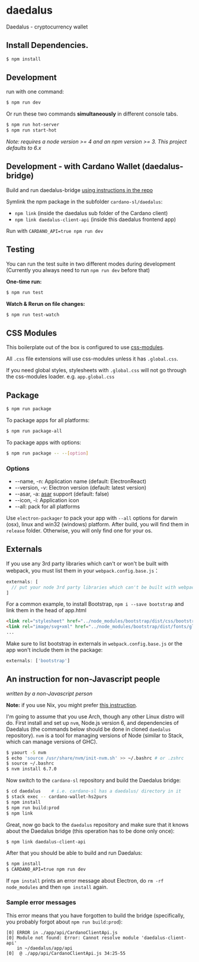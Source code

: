 # daedalus
Daedalus - cryptocurrency wallet

## Install Dependencies.

```bash
$ npm install
```

## Development

run with one command:

```bash
$ npm run dev
```

Or run these two commands __simultaneously__ in different console tabs.

```bash
$ npm run hot-server
$ npm run start-hot
```

*Note: requires a node version >= 4 and an npm version >= 3. This project
defaults to 6.x*

## Development - with Cardano Wallet (daedalus-bridge)

Build and run daedalus-bridge [using instructions in the repo](https://github.com/input-output-hk/cardano-docs.iohk.io/blob/master/_docs/for-contributors/building-from-source.md#generating-types-for-daedalus-bridge)

Symlink the npm package in the subfolder `cardano-sl/daedalus`:
* `npm link` (inside the daedalus sub folder of the Cardano client)
* `npm link daedalus-client-api` (inside this daedalus frontend app)

Run with `CARDANO_API=true npm run dev`

## Testing

You can run the test suite in two different modes during development
(Currently you always need to run `npm run dev` before that) 

**One-time run:**
```bash
$ npm run test
```

**Watch & Rerun on file changes:**
```bash
$ npm run test-watch
```

## CSS Modules

This boilerplate out of the box is configured to use [css-modules](https://github.com/css-modules/css-modules).

All `.css` file extensions will use css-modules unless it has `.global.css`.

If you need global styles, stylesheets with `.global.css` will not go through the
css-modules loader. e.g. `app.global.css`


## Package

```bash
$ npm run package
```

To package apps for all platforms:

```bash
$ npm run package-all
```

To package apps with options:

```bash
$ npm run package -- --[option]
```

### Options

- --name, -n: Application name (default: ElectronReact)
- --version, -v: Electron version (default: latest version)
- --asar, -a: [asar](https://github.com/atom/asar) support (default: false)
- --icon, -i: Application icon
- --all: pack for all platforms

Use `electron-packager` to pack your app with `--all` options for darwin (osx), linux and win32 (windows) platform. After build, you will find them in `release` folder. Otherwise, you will only find one for your os.


## Externals

If you use any 3rd party libraries which can't or won't be built with webpack, you must list them in your `webpack.config.base.js`：

```javascript
externals: [
  // put your node 3rd party libraries which can't be built with webpack here (mysql, mongodb, and so on..)
]
```

For a common example, to install Bootstrap, `npm i --save bootstrap` and link them in the head of app.html

```html
<link rel="stylesheet" href="../node_modules/bootstrap/dist/css/bootstrap.css" />
<link rel="image/svg+xml" href="../node_modules/bootstrap/dist/fonts/glyphicons-halflings-regular.eot" />
...
```

Make sure to list bootstrap in externals in `webpack.config.base.js` or the app won't include them in the package:
```js
externals: ['bootstrap']
```

## An instruction for non-Javascript people

*written by a non-Javascript person*

**Note:** if you use Nix, you might prefer [this instruction](https://github.com/input-output-hk/cardano-docs.iohk.io/blob/master/_docs/for-contributors/building-from-source.md#generating-types-for-daedalus-bridge).

I'm going to assume that you use Arch, though any other Linux distro will do. First install and set up `nvm`, Node.js version 6, and dependencies of Daedalus (the commands below should be done in cloned `daedalus` repository). `nvm` is a tool for managing versions of Node (similar to Stack, which can manage versions of GHC).

```bash
$ yaourt -S nvm
$ echo 'source /usr/share/nvm/init-nvm.sh' >> ~/.bashrc # or .zshrc
$ source ~/.bashrc
$ nvm install 6.7.0
```

Now switch to the `cardano-sl` repository and build the Daedalus bridge:

```bash
$ cd daedalus    # i.e. cardano-sl has a daedalus/ directory in it
$ stack exec -- cardano-wallet-hs2purs
$ npm install
$ npm run build:prod
$ npm link
```

Great, now go back to the `daedalus` repository and make sure that it knows about the Daedalus bridge (this operation has to be done only once):

```bash
$ npm link daedalus-client-api
```

After that you should be able to build and run Daedalus:

```bash
$ npm install
$ CARDANO_API=true npm run dev
```

If `npm install` prints an error message about Electron, do `rm -rf node_modules` and then `npm install` again.

### Sample error messages

This error means that you have forgotten to build the bridge (specifically, you probably forgot about `npm run build:prod`):

```
[0] ERROR in ./app/api/CardanoClientApi.js
[0] Module not found: Error: Cannot resolve module 'daedalus-client-api'
    in ~/daedalus/app/api
[0]  @ ./app/api/CardanoClientApi.js 34:25-55
```
